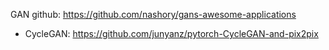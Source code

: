 GAN github: https://github.com/nashory/gans-awesome-applications

- CycleGAN: https://github.com/junyanz/pytorch-CycleGAN-and-pix2pix